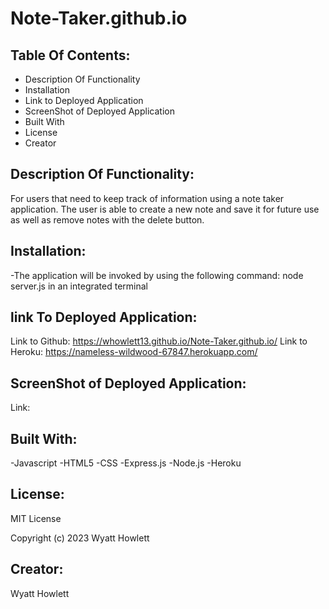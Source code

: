 # Note-Taker.github.io

## Table Of Contents:

- Description Of Functionality
- Installation
- Link to Deployed Application
- ScreenShot of Deployed Application
- Built With
- License
- Creator

## Description Of Functionality:

For users that need to keep track of information using a note taker application. The user is able to create a new note and save it for future use as well as remove notes with the delete button.

## Installation:

-The application will be invoked by using the following command: node server.js in an integrated terminal

## link To Deployed Application:

Link to Github: https://whowlett13.github.io/Note-Taker.github.io/
Link to Heroku: https://nameless-wildwood-67847.herokuapp.com/

## ScreenShot of Deployed Application:

Link:

## Built With:

-Javascript
-HTML5
-CSS
-Express.js
-Node.js
-Heroku

## License:

MIT License

Copyright (c) 2023 Wyatt Howlett

## Creator:

Wyatt Howlett
